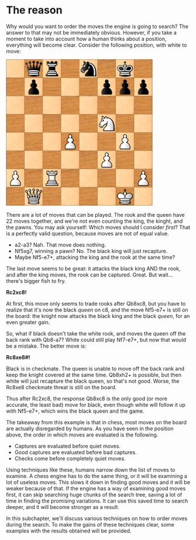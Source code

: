 # The reason

Why would you want to order the moves the engine is going to search? The
answer to that may not be immediately obvious. However, if you take a
moment to take into account how a human thinks about a position, everything
will become clear. Consider the following position, with white to move:

<img src="../../positions/position_1.png" width=400 />

There are a lot of moves that can be played. The rook and the queen have 22
moves together, and we're not even counting the king, the kinght, and the
pawns. You may ask yourself: Which moves should I consider _first_? That is
a perfectly valid question, because moves are not of equal value.

- a2-a3? Nah. That move does nothing.
- Nf5xg7, winning a pawn? No. The black king will just recapture.
- Maybe Nf5-e7+, attacking the king and the rook at the same time?

The last move seems to be great: it attacks the black king AND the rook,
and after the king moves, the rook can be captured. Great. But wait...
there's bigger fish to fry.

__Rc2xc8!__

At first, this move only seems to trade rooks after Qb8xc8, but you have to
realize that it's now the black _queen_ on c8, and the move Nf5-e7+ is
still on the board: the knight now attacks the black king and the black
_queen_, for an even greater gain.

So, what if black doesn't take the white rook, and moves the queen off the
back rank with Qb8-a7? White could still play Nf7-e7+, but now that would
be a mistake. The better move is:

__Rc8xe8#!__

Black is in checkmate. The queen is unable to move off the back rank and
keep the knight covered at the same time. Qb8xh2+ is possible, but then
white will just recapture the black queen, so that's not good. Worse, the
Rc8xe8 checkmate threat is still on the board.

Thus after Rc2xc8, the response Qb8xc8 is the only good (or more accurate,
the least bad) move for black, even though white will follow it up with
Nf5-e7+, which wins the black queen and the game.

The takeaway from this example is that in chess, most moves on the board
are actually disregarded by humans. As you have seen in the position above,
the order in which moves are evaluated is the following.

- Captures are evaluated before quiet moves.
- Good captures are evaluated before bad captures.
- Checks come before completely quiet moves.

Using techniques like these, humans narrow down the list of moves to
examine. A chess engine has to do the same thing, or it will be examining a
lot of useless moves. This slows it down in finding good moves and it will
be weaker because of that. If the engine has a way of examining good moves
first, it can skip searching huge chunks of the search tree, saving a lot
of time in finding the promising variations. It can use this saved time to
search deeper, and it will become stronger as a result.

In this subchapter, we'll discuss various techniques on how to order moves
during the search. To make the gains of these techniques clear, some
examples with the results obtained will be provided.